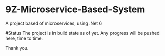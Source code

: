 # 9Z-Microservice-Based-System
A project based of microservices, using .Net 6 

#Status
The project is in build state as of yet. Any progress will be pushed here, time to time. 

Thank you. 
